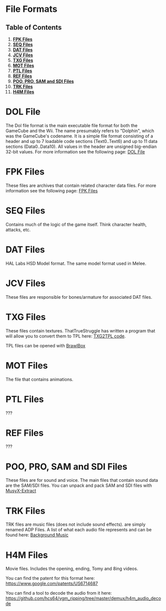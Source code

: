 # File Formats

## Table of Contents
1. **[FPK Files](#fpk-files)**
2. **[SEQ Files](#seq-files)**
3. **[DAT Files](#dat-files)**
4. **[JCV Files](#jcv-files)**
5. **[TXG Files](#txg-files)**
6. **[MOT Files](#mot-files)**
7. **[PTL Files](#ptl-files)**
8. **[REF Files](#ref-files)**
9. **[POO, PRO, SAM and SDI Files](#poo-pro-sam-and-sdi-files)**
10. **[TRK Files](#trk-files)**
11. **[H4M Files](#h4m-files)**

# DOL File
The Dol file format is the main executable file format for both the GameCube and the Wii. The name presumably refers to "Dolphin", which was the GameCube's codename. 
It is a simple file format consisting of a header and up to 7 loadable code sections (Text0..Text6) and up to 11 data sections (Data0..Data10). 
All values in the header are unsigned big-endian 32-bit values. 
For more information see the following page: [DOL File](/gnt4/docs/file_formats/dol.md)

# FPK Files
These files are archives that contain related character data files. For more information see the following page: [FPK Files](/gnt4/docs/file_formats/fpk.md)

# SEQ Files
Contains much of the logic of the game itself. Think character health, attacks, etc.

# DAT Files
HAL Labs HSD Model format. The same model format used in Melee.

# JCV Files
These files are responsible for bones/armature for associated DAT files.

# TXG Files
These files contain textures. ThatTrueStruggle has written a program that will allow you to convert them to TPL here: [TXG2TPL code](https://github.com/ThatTrueStruggle/TXG2TPL).

TPL files can be opened with [BrawlBox](https://github.com/libertyernie/brawltools)

# MOT Files
The file that contains animations.

# PTL Files
???

# REF Files
???

# POO, PRO, SAM and SDI Files
These files are for sound and voice. The main files that contain sound data are the SAM/SDI files. You can unpack and pack SAM and SDI files with [MusyX-Extract](https://github.com/Nisto/musyx-extract)

# TRK Files
TRK files are music files (does not include sound effects). are simply renamed ADP Files. A list of what each audio file represents and can be found here: [Background Music](/gnt4/docs/audio/bgm.md)

# H4M Files
Movie files. Includes the opening, ending, Tomy and 8ing videos.

You can find the patent for this format here: https://www.google.com/patents/US6714687

You can find a tool to decode the audio from it here: https://github.com/hcs64/vgm_ripping/tree/master/demux/h4m_audio_decode
